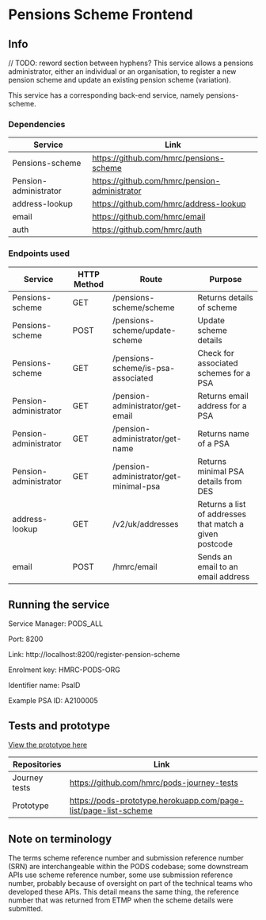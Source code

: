 # Pensions Scheme Frontend 

## Info

// TODO: reword section between hyphens?
This service allows a pensions administrator, either an individual or an organisation, to register a new pension scheme and update an existing pension scheme (variation).

This service has a corresponding back-end service, namely pensions-scheme.

### Dependencies
 
|Service                |Link                                           |
|-----------------------|-----------------------------------------------|
|Pensions-scheme        |https://github.com/hmrc/pensions-scheme        |
|Pension-administrator  |https://github.com/hmrc/pension-administrator  |
|address-lookup         |https://github.com/hmrc/address-lookup         |
|email                  |https://github.com/hmrc/email                  |
|auth                   |https://github.com/hmrc/auth                   |

### Endpoints used   

|Service | HTTP Method | Route | Purpose
|-----------------------|-------|-------------------------------------------|------------------|
|Pensions-scheme        | GET  | /pensions-scheme/scheme                    | Returns details of scheme |
|Pensions-scheme        | POST  | /pensions-scheme/update-scheme            | Update scheme details |
|Pensions-scheme        | GET   | /pensions-scheme/is-psa-associated        | Check for associated schemes for a PSA | 
|Pension-administrator  | GET   | /pension-administrator/get-email          | Returns email address for a PSA | 
|Pension-administrator  | GET   | /pension-administrator/get-name           | Returns name of a PSA | 
|Pension-administrator  | GET   | /pension-administrator/get-minimal-psa    | Returns minimal PSA details from DES | 
|address-lookup         | GET   | /v2/uk/addresses                          | Returns a list of addresses that match a given postcode | 
|email                  | POST  | /hmrc/email                               | Sends an email to an email address | 

## Running the service

Service Manager: PODS_ALL

Port: 8200

Link: http://localhost:8200/register-pension-scheme

Enrolment key: HMRC-PODS-ORG

Identifier name: PsaID

Example PSA ID: A2100005

## Tests and prototype

[View the prototype here](https://pods-prototype.herokuapp.com/page-list/page-list-scheme)

|Repositories     |Link                                                                   |
|-----------------|-----------------------------------------------------------------------|
|Journey tests    |https://github.com/hmrc/pods-journey-tests       |
|Prototype        |https://pods-prototype.herokuapp.com/page-list/page-list-scheme                    |

## Note on terminology
The terms scheme reference number and submission reference number (SRN) are interchangeable within the PODS codebase; some downstream APIs use scheme reference number, some use submission reference number, probably because of oversight on part of the technical teams who developed these APIs. This detail means the same thing, the reference number that was returned from ETMP when the scheme details were submitted.
